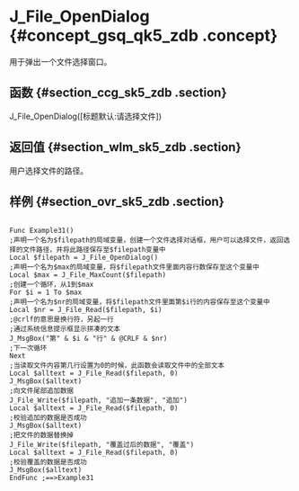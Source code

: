 # J\_File\_OpenDialog {#concept_gsq_qk5_zdb .concept}

用于弹出一个文件选择窗口。

## 函数 {#section_ccg_sk5_zdb .section}

J\_File\_OpenDialog\(\[标题默认:请选择文件\]\)

## 返回值 {#section_wlm_sk5_zdb .section}

用户选择文件的路径。

## 样例 {#section_ovr_sk5_zdb .section}

```

Func Example31()
;声明一个名为$filepath的局域变量，创建一个文件选择对话框，用户可以选择文件，返回选择的文件路径，并将此路径保存至$filepath变量中
Local $filepath = J_File_OpenDialog()
;声明一个名为$max的局域变量，将$filepath文件里面内容行数保存至这个变量中
Local $max = J_File_MaxCount($filepath)
;创建一个循环，从1到$max
For $i = 1 To $max
;声明一个名为$nr的局域变量，将$filepath文件里面第$i行的内容保存至这个变量中
Local $nr = J_File_Read($filepath, $i)
;@crlf的意思是换行符，另起一行
;通过系统信息提示框显示拼凑的文本
J_MsgBox("第" & $i & "行" & @CRLF & $nr)
;下一次循环
Next
;当读取文件内容第几行设置为0的时候，此函数会读取文件中的全部文本
Local $alltext = J_File_Read($filepath, 0)
J_MsgBox($alltext)
;向文件尾部追加数据
J_File_Write($filepath, "追加一条数据", "追加")
Local $alltext = J_File_Read($filepath, 0)
;校验追加的数据是否成功
J_MsgBox($alltext)
;把文件的数据替换掉
J_File_Write($filepath, "覆盖过后的数据", "覆盖")
Local $alltext = J_File_Read($filepath, 0)
;校验覆盖的数据是否成功
J_MsgBox($alltext)
EndFunc ;==>Example31
```

